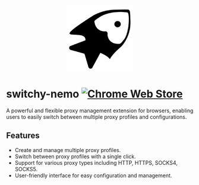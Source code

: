 <p align="center">
  <a href="https://github.com/acgotaku/switchy-nemo" target="_blank" rel="noopener noreferrer">
    <img width="180" src="./assets/nemo.svg" alt="Switchy Nemo logo">
  </a>
</p>

# switchy-nemo [![Chrome Web Store](https://img.shields.io/chrome-web-store/v/gikepjbmjogklloldafpcofcjndpomkp.svg)](https://chromewebstore.google.com/detail/switchy-nemo/gikepjbmjogklloldafpcofcjndpomkp)

A powerful and flexible proxy management extension for browsers, enabling users to easily switch between multiple proxy profiles and configurations.

## Features

- Create and manage multiple proxy profiles.
- Switch between proxy profiles with a single click.
- Support for various proxy types including HTTP, HTTPS, SOCKS4, SOCKS5.
- User-friendly interface for easy configuration and management.
